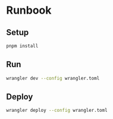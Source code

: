 # Runbook

## Setup

```bash
pnpm install
```

## Run

```bash
wrangler dev --config wrangler.toml
```

## Deploy

```bash
wrangler deploy --config wrangler.toml
```

